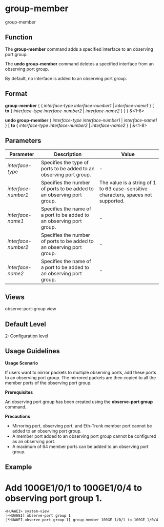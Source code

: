 group-member
============

group-member

Function
--------



The **group-member** command adds a specified interface to an observing port group.

The **undo group-member** command deletes a specified interface from an observing port group.



By default, no interface is added to an observing port group.


Format
------

**group-member** { { *interface-type* *interface-number1* | *interface-name1* } [ **to** { *interface-type* *interface-number2* | *interface-name2* } ] } &<1-8>

**undo group-member** { *interface-type* *interface-number1* | *interface-name1* } [ **to** { *interface-type* *interface-number2* | *interface-name2* } ] &<1-8>


Parameters
----------

| Parameter | Description | Value |
| --- | --- | --- |
| *interface-type* | Specifies the type of ports to be added to an observing port group. | - |
| *interface-number1* | Specifies the number of ports to be added to an observing port group. | The value is a string of 1 to 63 case-sensitive characters, spaces not supported. |
| *interface-name1* | Specifies the name of a port to be added to an observing port group. | - |
| *interface-number2* | Specifies the number of ports to be added to an observing port group. | - |
| *interface-name2* | Specifies the name of a port to be added to an observing port group. | - |



Views
-----

observe-port-group view


Default Level
-------------

2: Configuration level


Usage Guidelines
----------------

**Usage Scenario**

If users want to mirror packets to multiple observing ports, add these ports to an observing port group. The mirrored packets are then copied to all the member ports of the observing port group.

**Prerequisites**

An observing port group has been created using the **observe-port group** command.

**Precautions**

* Mirroring port, observing port, and Eth-Trunk member port cannot be added to an observing port group.
* A member port added to an observing port group cannot be configured as an observing port.
* A maximum of 64 member ports can be added to an observing port group.

Example
-------

# Add 100GE1/0/1 to 100GE1/0/4 to observing port group 1.
```
<HUAWEI> system-view
[~HUAWEI] observe-port group 1
[*HUAWEI-observe-port-group-1] group-member 100GE 1/0/1 to 100GE 1/0/4

```